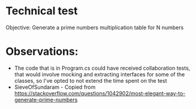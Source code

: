 # Technical test
Objective: Generate a prime numbers multiplication table for N numbers

# Observations:
- The code that is in Program.cs could have received collaboration tests, that would involve mocking and extracting interfaces for some of the classes, so I've opted to not extend the time spent on the test
- SieveOfSundaram - Copied from https://stackoverflow.com/questions/1042902/most-elegant-way-to-generate-prime-numbers